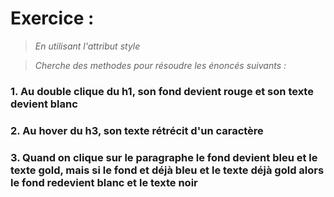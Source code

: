 # Exercice :
>*En utilisant l'attribut style*

>*Cherche des methodes pour résoudre les énoncés suivants :*

### 1. Au double clique du h1, son fond devient rouge et son texte devient blanc

### 2. Au hover du h3, son texte rétrécit d'un caractère 

### 3. Quand on clique sur le paragraphe le fond devient bleu et le texte gold, mais si le fond et déjà bleu et le texte déjà gold alors le fond redevient blanc et le texte noir
